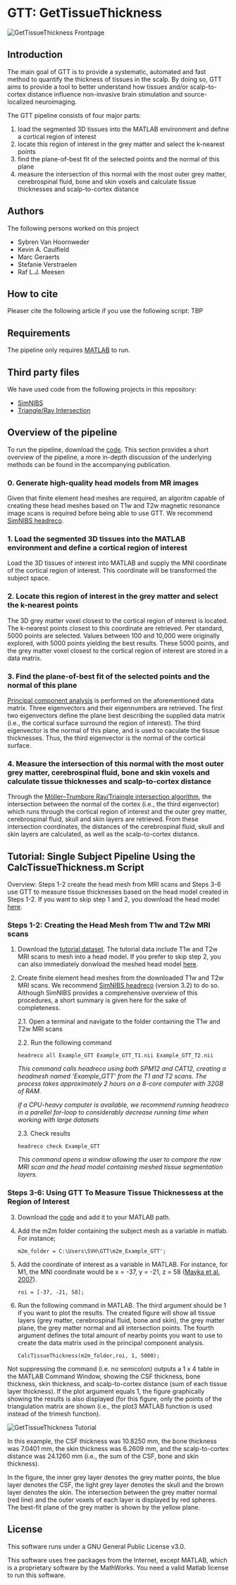 # GTT: GetTissueThickness

![GetTissueThickness Frontpage](/Documents/Figures/GTT_banner.png)

## Introduction
The main goal of GTT is to provide a systematic, automated and fast method to quantify the thickness of tissues in the scalp. By doing so, GTT aims to provide a tool to better understand how tissues and/or scalp-to-cortex distance influence non-invasive brain stimulation and source-localized neuroimaging. 

The GTT pipeline consists of four major parts:
1) load the segmented 3D tissues into the MATLAB environment and define a cortical region of interest
2) locate this region of interest in the grey matter and select the k-nearest points
3) find the plane-of-best fit of the selected points and the normal of this plane
4) measure the intersection of this normal with the most outer grey matter, cerebrospinal fluid, bone and skin voxels and calculate tissue thicknesses and scalp-to-cortex distance

## Authors
The following persons worked on this project
* Sybren Van Hoornweder
* Kevin A. Caulfield
* Marc Geraerts 
* Stefanie Verstraelen
* Raf L.J. Meesen

## How to cite
Pleaser cite the following article if you use the following script: TBP

## Requirements
The pipeline only requires [MATLAB](https://www.mathworks.com/products/matlab.html) to run. 

## Third party files
We have used code from the following projects in this repository:
* [SimNIBS](https://simnibs.github.io/simnibs/build/html/index.html)
* [Triangle/Ray Intersection](https://nl.mathworks.com/matlabcentral/fileexchange/33073-triangle-ray-intersection)

## Overview of the pipeline
To run the pipeline, download the [code](/Code). This section provides a short overview of the pipeline, a more in-depth discussion of the underlying methods can be found in the accompanying publication. 

### 0. Generate high-quality head models from MR images
Given that finite element head meshes are required, an algoritm capable of creating these head meshes based on T1w and T2w magnetic resonance image scans is required before being able to use GTT. We recommend [SimNIBS headreco](https://simnibs.github.io/simnibs/build/html/documentation/command_line/headreco.html).

### 1. Load the segmented 3D tissues into the MATLAB environment and define a cortical region of interest
Load the 3D tissues of interest into MATLAB and supply the MNI coordinate of the cortical region of interest. This coordinate will be transformed the subject space.

### 2. Locate this region of interest in the grey matter and select the k-nearest points
The 3D grey matter voxel closest to the cortical region of interest is located. The k-nearest points closest to this coordinate are retrieved. Per standard, 5000 points are selected. Values between 100 and 10,000 were originally explored, with 5000 points yielding the best results. These 5000 points, and the grey matter voxel closest to the cortical region of interest are stored in a data matrix. 

### 3. Find the plane-of-best fit of the selected points and the normal of this plane
[Principal component analysis](https://nl.mathworks.com/help/stats/pca.html) is performed on the aforementioned data matrix. Three eigenvectors and their eigennumbers are retrieved. The first two eigenvectors define the plane best describing the supplied data matrix (i.e., the cortical surface surround the region of interest). The third eigenvector is the normal of this plane, and is used to caculate the tissue thicknesses. Thus, the third eigenvector is the normal of the cortical surface. 

### 4. Measure the intersection of this normal with the most outer grey matter, cerebrospinal fluid, bone and skin voxels and calculate tissue thicknesses and scalp-to-cortex distance
Through the [Möller–Trumbore Ray/Triaingle intersection algorithm](https://nl.mathworks.com/matlabcentral/fileexchange/33073-triangle-ray-intersection), the intersection between the normal of the cortex (i.e., the third eigenvector) which runs through the cortical region of interest and the outer grey matter, cerebrospinal fluid, skull and skin layers are retrieved. From these intersection coordinates, the distances of the cerebrospinal fluid, skull and skin layers are calculated, as well as the scalp-to-cortex distance.


## Tutorial: Single Subject Pipeline Using the CalcTissueThickness.m Script
Overview: Steps 1-2 create the head mesh from MRI scans and Steps 3-6 use GTT to measure tissue thicknesses based on the head model created in Steps 1-2. If you want to skip step 1 and 2, you download the head model [here](https://drive.google.com/file/d/1hLk6LK7oE7EHSExLVKxkLyPb8GfBv8KB/view?usp=sharing).

### Steps 1-2: Creating the Head Mesh from T1w and T2w MRI scans

1. Download the [tutorial dataset](https://github.com/SVH35/GetTissueThickness/tree/main/Documents/Tutorial%20Dataset). The tutorial data include T1w and T2w MRI scans to mesh into a head model. If you prefer to skip step 2, you can also immediately donwload the meshed head model [here](https://drive.google.com/file/d/1hLk6LK7oE7EHSExLVKxkLyPb8GfBv8KB/view?usp=sharing). 

2. Create finite element head meshes from the downloaded T1w and T2w MRI scans. We recommend [SimNIBS headreco](https://simnibs.github.io/simnibs/build/html/documentation/command_line/headreco.html) (version 3.2) to do so. Although SimNIBS provides a comprehensive overview of this procedures, a short summary is given here for the sake of completeness.

    2.1. Open a terminal and navigate to the folder containing the T1w and T2w MRI scans
    
    2.2. Run the following command
  
    `headreco all Example_GTT Example_GTT_T1.nii Example_GTT_T2.nii` 
  
    *This command calls headreco using both SPM12 and CAT12, creating a headmesh named ‘Example_GTT’ from the T1 and T2 scans. The process takes               approximately 2 hours on a 8-core computer with 32GB of RAM.*
    
    *if a CPU-heavy computer is available, we recommend running headreco in a parellel for-loop to considerably decrease running time when working with       large datasets*
  
    2.3. Check results
  
    `headreco check Example_GTT`
    
     *This command opens a window allowing the user to compare the raw MRI scan and the head model containing meshed tissue segmentation layers.*
     
### Steps 3-6: Using GTT To Measure Tissue Thicknessess at the Region of Interest
    
3. Download the [code](/Code) and add it to your MATLAB path.
4. Add the m2m folder containing the subject mesh as a variable in matlab. For instance;

   `m2m_folder = C:\Users\SVH\GTT\m2m_Example_GTT';`

5. Add the coordinate of interest as a variable in MATLAB. For instance, for M1, the MNI coordinate would be x = -37, y = -21, z = 58 ([Mayka et al. 2007](https://doi.org/10.1016/j.neuroimage.2006.02.004)).

    `roi = [-37, -21, 58];`

6. Run the following command in MATLAB. The third argument should be 1 if you want to plot the results. The created figure will show all tissue layers (grey matter, cerebrospinal fluid, bone and skin), the grey matter plane, the grey matter normal and all intersection points. The fourth argument defines the total amount of nearby points you want to use to create the data matrix used in the principal component analysis. 

   `CalcTissueThickness(m2m_folder,roi, 1, 5000);`

Not suppressing the command (i.e. no semicolon) outputs a 1 x 4 table in the MATLAB Command Window, showing the CSF thickness, bone thickness, skin thickness, and scalp-to-cortex distance (sum of each tissue layer thickness). If the plot argument equals 1, the figure graphically showing the results is also displayed (for this figure, only the points of the triangulation matrix are shown (i.e., the plot3 MATLAB function is used instead of the trimesh function). 

![GetTissueThickness Tutorial](/Documents/Figures/Figure_Tutorial.png)

In this example, the CSF thickness was 10.8250 mm, the bone thickness was 7.0401 mm, the skin thickness was 6.2609 mm, and the scalp-to-cortex distance was 24.1260 mm (i.e., the sum of the CSF, bone and skin thickness). 

In the figure, the inner grey layer denotes the grey matter points, the blue layer denotes the CSF, the light grey layer denotes the skull and the brown layer denotes the skin. The intersection between the grey matter normal (red line) and the outer voxels of each layer is displayed by red spheres. The best-fit plane of the grey matter is shown by the yellow plane.

## License
This software runs under a GNU General Public License v3.0.

This software uses free packages from the Internet, except MATLAB, which is a proprietary software by the MathWorks. You need a valid Matlab license to run this software.
